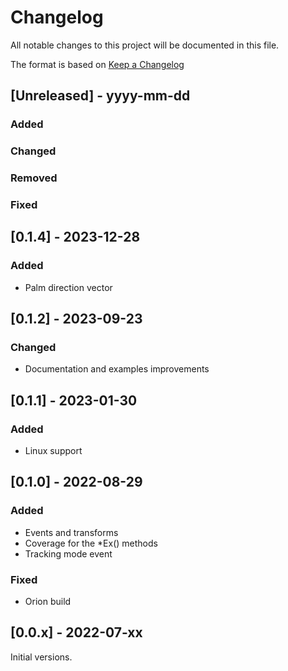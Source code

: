 # Changelog

All notable changes to this project will be documented in this file.

The format is based on [Keep a Changelog](https://keepachangelog.com/en/1.1.0/)

## [Unreleased] - yyyy-mm-dd

### Added

### Changed

### Removed

### Fixed

## [0.1.4] - 2023-12-28

### Added

- Palm direction vector

## [0.1.2] - 2023-09-23

### Changed

- Documentation and examples improvements

## [0.1.1] - 2023-01-30

### Added

- Linux support

## [0.1.0] - 2022-08-29

### Added

- Events and transforms
- Coverage for the *Ex() methods
- Tracking mode event

### Fixed

- Orion build

## [0.0.x] - 2022-07-xx

Initial versions.
